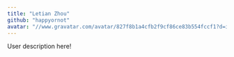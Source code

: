 ```yaml
---
title: "Letian Zhou"
github: "happyornot"
avatar: "//www.gravatar.com/avatar/827f8b1a4cfb2f9cf86ce83b554fccf1?d=identicon"
---
```


User description here!
